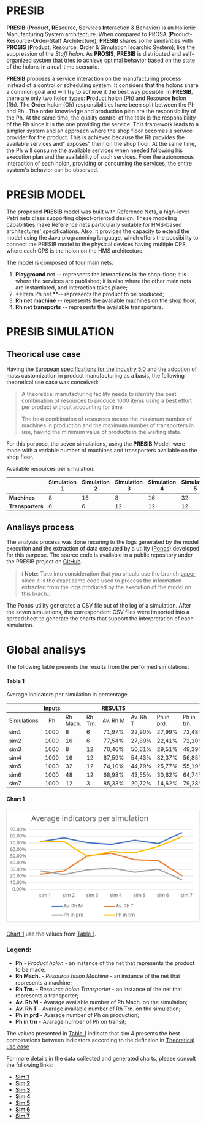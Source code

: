 # PRESIB

**PRESIB** (**P**roduct, **RE**source, **S**ervices **I**nteraction & **B**ehavior) is an Holionic Manufacturing System architecture. When compared to PROSA (**P**roduct-**R**esource-**O**rder-Staff **A**rchitecture), **PRESIB** shares some similarities with **PROSIS** (**P**roduct, Resource, **O**rder & Simulation **I**soarchic System), like the suppression of the *Staff holon*. As **PROSIS**, **PRESIB** is distributed and self-organized system that tries to achieve optimal behavior based on the state of the holons in a real-time scenario.

**PRESIB** proposes a service interaction on the manufacturing process instead of a control or scheduling system. It considers that the holons share a common goal and will try to achieve it the best way possible. In **PRESIB**, there are only two holon types: **P**roduct **h**olon (Ph) and Resource **h**olon (Rh). The **O**rder **h**olon (Oh) responsibilities have been split between the Ph and Rh.. The order knowledge and production plan are the responsibility of the Ph. At the same time, the quality control of the task is the responsibility of the Rh since it is the one providing the service. This framework leads to a simpler system and an approach where the shop floor becomes a service provider for the product. This is achieved because the Rh provides the available services and" exposes" them on the shop floor. At the same time, the Ph will consume the available services when needed following his execution plan and the availability of such services. From the autonomous interaction of each holon, providing or consuming the services, the entire system's behavior can be observed.

# PRESIB MODEL

The proposed **PRESIB** model was built with Reference Nets, a high-level Petri nets class supporting object-oriented design. These modeling capabilities make Reference nets particularly suitable for HMS-based architectures' specifications. Also, it provides the capacity to extend the model using the Java programming language, which offers the possibility to connect the PRESIB model to the physical devices having multiple CPS, where each CPS is the holon on the HMS architecture.

The model is composed of four main nets:

1. **Playground** net -- represents the interactions in the shop-floor; it is where the services are published; it is also where the other main nets are instantiated, and interaction takes place;
2. **Item Ph net **--  represents the product to be produced;
3. **Rh net machine** -- represents the available machines on the shop floor;
4. **Rh net transports** -- represents the available transporters.

# PRESIB SIMULATION

## Theorical use case

Having the [European specifications for the industry 5.0](https://ec.europa.eu/info/research-and-innovation/research-area/industrial-research-and-innovation/industry-50_en) and the adoption of mass customization in product manufacturing as a basis, the following theoretical use case was conceived:

> A theoretical manufacturing facility needs to identify the best combination of resources to produce 1000 items using a best effort per product without accounting for time.
>
> The best combination of resources means the maximum number of machines in production and the maximum number of transporters in use, having the minimum value of products in the waiting state.

For this purpose, the seven simulations, using the **PRESIB** Model, were made with a variable number of machines and transporters available on the shop floor.

Available resources per simulation:

|                  | Simulation 1 | Simulation 2 | Simulation 3 | Simulation 4 | Simulation 5 |
| ---------------- | ------------ | ------------ | ------------ | ------------ | ------------ |
| **Machines**     | 8            | 16           | 8            | 16           | 32           |
| **Transporters** | 6            | 6            | 12           | 12           | 12           |

## Analisys process

The analysis process was done recuring to the logs generated by the model execution and the extraction of data executed by a utility ([Ponos](https://github.com/PRESIB/ponos/tree/paper)) developed for this purpose. The source code is available in a public repository under the PRESIB project on [GitHub](https://github.com/PRESIB/ponos/tree/paper).

> :information_source: **Note**: Take into consideration that you should use the branch [paper](https://github.com/PRESIB/ponos/tree/paper) since it is the exact same code used to process the information extracted from the logs produced by the execution of the model on this brach.: 

The Ponos utility generates a CSV file out of the log of a simulation. After the seven simulations, the correspondent CSV files were imported into a spreadsheet to generate the charts that support the interpretation of each simulation.

# Global analisys

The following table presents the results from the performed simulations:

#### Table 1

Average indicators per simulation in percentage

|             | Inputs |          |         | RESULTS  |          |            |            |
| ----------- | :----: | -------- | ------- | :------: | -------- | ---------- | ---------- |
| Simulations |   Ph   | Rh Mach. | Rh Trn. | Av. Rh M | Av. Rh T | Ph in prd. | Ph in trn. |
| sim1        |  1000  | 8        | 6       |  71,97%  | 22,90%   | 27,99%     | 72,48%     |
| sim2        |  1000  | 16       | 6       |  77,54%  | 27,89%   | 22,41%     | 72,10%     |
| sim3        |  1000  | 8        | 12      |  70,46%  | 50,61%   | 29,51%     | 49,39%     |
| sim4        |  1000  | 16       | 12      |  67,59%  | 54,43%   | 32,37%     | 56,85%     |
| sim5        |  1000  | 32       | 12      |  74,10%  | 44,79%   | 25,77%     | 55,19%     |
| sim6        |  1000  | 48       | 12      |  68,98%  | 43,55%   | 30,62%     | 64,74%     |
| sim7        |  1000  | 12       | 3       |  85,33%  | 20,72%   | 14,62%     | 79,28%     |

#### Chart 1

#### <img src="simulation/charts/global2.svg"  >

[Chart 1](#chart-1) use the values from [Table 1](#table-1).

### Legend:

- **Ph** - _Product holon_ - an instance of the net that represents the product to be made;
- **Rh Mach.** - _Resource holon Machine_ - an instance of the net that represents a machine;
- **Rh Trn.** - _Resource holon Transporter_ - an instance of the net that represents a transporter;
- **Av. Rh M** - Avarage available number of Rh Mach. on the simulation;
- **Av. Rh T** - Avarage available number of Rh Trn. on the simulation;
- **Ph in prd** - Avarage number of Ph on production;
- **Ph in trn** - Avarage number of Ph on transit;

The values presented in [Table 1](https://github.com/PRESIB/presib-model/tree/paper#table-1) indicate that sim 4 presents the best combinations between indicators according to the definition in [Theoretical use case](https://github.com/PRESIB/presib-model/tree/paper#Theorical-use-case)

For more details in the data collected and generated charts, please consult the following links:

- [**Sim 1**](simulation/SIMULATION_1_RESULTS.MD)
- [**Sim 2**](simulation/SIMULATION_2_RESULTS.MD)
- [**Sim 3**](simulation/SIMULATION_3_RESULTS.MD)
- [**Sim 4**](simulation/SIMULATION_4_RESULTS.MD)
- [**Sim 5**](simulation/SIMULATION_5_RESULTS.MD)
- [**Sim 6**](simulation/SIMULATION_6_RESULTS.MD)
- [**Sim 7**](simulation/SIMULATION_7_RESULTS.MD)
